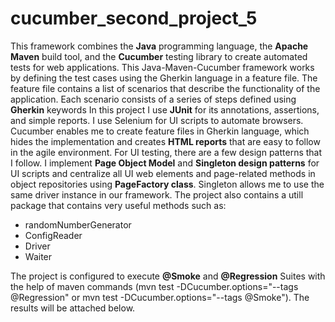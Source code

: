 ﻿# cucumber_second_project_5

This framework combines the **Java** programming language, the **Apache Maven** build tool, and the **Cucumber** testing library to create automated tests for web applications.
This Java-Maven-Cucumber framework works by defining the test cases using the Gherkin language in a feature file. The feature file contains a list of scenarios that describe the functionality of the application. Each scenario consists of a series of steps defined using **Gherkin** keywords
In this project I use **JUnit** for its annotations, assertions, and simple reports. I use Selenium for UI scripts to automate browsers. Cucumber enables me to create feature files in Gherkin language, which hides the implementation and creates **HTML reports** that are easy to  follow in the agile environment. For UI testing, there are a few design patterns that I follow. I implement **Page Object Model** and **Singleton design patterns** for UI scripts and centralize all UI web elements and
page-related methods in object repositories  using **PageFactory class**. Singleton allows me to use the same driver instance in our framework.
The project also contains a utill package that contains very useful methods such as: 
 - randomNumberGenerator
 - ConfigReader
 - Driver
 - Waiter
 
The project is configured to execute **@Smoke** and **@Regression** Suites with the help of maven commands (mvn test -DCucumber.options="--tags @Regression" or mvn test -DCucumber.options="--tags @Smoke"). The results will be attached below.

